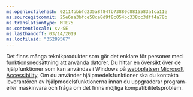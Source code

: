 ```yaml
---
ms.openlocfilehash: 02114bbbfd235a8f84fb73880c8815583a1ca11e
ms.sourcegitcommit: 25e6aa3bfce58ce8d9f8c054bc338cc3dff4a78b
ms.translationtype: MTE75
ms.contentlocale: sv-SE
ms.lasthandoff: 03/14/2019
ms.locfileid: "35289567"
---
```

Det finns många teknikprodukter som gör det enklare för personer med funktionsnedsättning att använda datorer. Du hittar en översikt över de hjälpfunktioner som kan användas i Windows på [webbplatsen Microsoft Accessibility](http://go.microsoft.com/fwlink/?LinkId=8431). Om du använder hjälpmedelsfunktioner ska du kontakta leverantören av hjälpmedelsfunktionerna innan du uppgraderar program- eller maskinvara och fråga om det finns möjliga kompatibilitetsproblem.